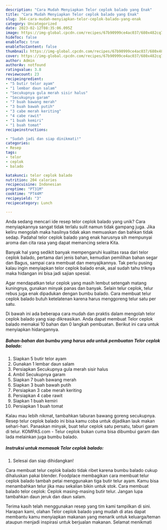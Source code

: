 ```yaml
---
description: "Cara Mudah Menyiapkan Telor ceplok balado yang Enak"
title: "Cara Mudah Menyiapkan Telor ceplok balado yang Enak"
slug: 364-cara-mudah-menyiapkan-telor-ceplok-balado-yang-enak
category: Uncategorized
date: 2023-02-12T08:35:06.095Z
image: https://img-global.cpcdn.com/recipes/67b90999ce4ac037/680x482cq70/telor-ceplok-balado-foto-resep-utama.jpg
hideToc: false
enableToc: true
enableTocContent: false
thumbnail: https://img-global.cpcdn.com/recipes/67b90999ce4ac037/680x482cq70/telor-ceplok-balado-foto-resep-utama.jpg
cover: https://img-global.cpcdn.com/recipes/67b90999ce4ac037/680x482cq70/telor-ceplok-balado-foto-resep-utama.jpg
author: Admin
authorAv: notfound
ratingvalue: 3.8
reviewcount: 23
recipeingredient:
- "5 butir telor ayam"
- "1 lembar daun salam"
- "Secukupnya gula merah sisir halus"
- "Secukupnya garam"
- "7 buah bawang merah"
- "3 buah bawah putih"
- "3 cabe merah keriting"
- "4 cabe rawit"
- "1 buah kemiri"
- "1 buah tomat"
recipeinstructions:

- "Sudah jadi dan siap dinikmati!"
categories:
- Resep
tags:
- telor
- ceplok
- balado

katakunci: telor ceplok balado 
nutrition: 204 calories
recipecuisine: Indonesian
preptime: "PT31M"
cooktime: "PT44M"
recipeyield: "3"
recipecategory: Lunch

---
```





Anda sedang mencari ide resep telor ceplok balado yang unik? Cara menyiapkannya sangat tidak terlalu sulit namun tidak gampang juga. Jika keliru mengolah maka hasilnya tidak akan memuaskan dan bahkan tidak sedap. Padahal telor ceplok balado yang enak harusnya sih mempunyai aroma dan cita rasa yang dapat memancing selera Kita.





Banyak hal yang sedikit banyak mempengaruhi kualitas rasa dari telor ceplok balado, pertama dari jenis bahan, kemudian pemilihan bahan segar dan Bagus, sampai cara membuat dan menyajikannya. Tak perlu pusing kalau ingin menyiapkan telor ceplok balado enak,      asal sudah tahu triknya maka hidangan ini bisa jadi sajian spesial.














Agar mendapatkan telur ceplok yang masih lembut setengah matang kuningnya, gunakan minyak panas dan banyak. Selain telur ceplok, telur rebus juga enak dipadukan dengan bumbu balado. Cara membuat telur ceplok balado butuh ketelatenan karena harus menggoreng telur satu per satu.






Di bawah ini ada beberapa cara mudah dan praktis dalam mengolah telor ceplok balado yang siap dikreasikan. Anda dapat membuat Telor ceplok balado memakai 10 bahan dan 0 langkah pembuatan. Berikut ini cara untuk menyiapkan hidangannya.

<!--inarticleads1-->

##### Bahan-bahan dan bumbu yang harus ada untuk pembuatan Telor ceplok balado:

1. Siapkan 5 butir telor ayam
1. Gunakan 1 lembar daun salam
1. Persiapkan Secukupnya gula merah sisir halus
1. Ambil Secukupnya garam
1. Siapkan 7 buah bawang merah
1. Siapkan 3 buah bawah putih
1. Persiapkan 3 cabe merah keriting
1. Persiapkan 4 cabe rawit
1. Siapkan 1 buah kemiri
1. Persiapkan 1 buah tomat


Kalau mau lebih nikmat, tambahkan taburan bawang goreng secukupnya. Resep telur ceplok balado ini bisa kamu coba untuk dijadikan lauk makan sehari-hari. Panaskan minyak, buat telur ceplok satu persatu, taburi garam di telur. KOMPAS.com - Telur ceplok bukan cuma bisa dibumbui garam dan lada melainkan juga bumbu balado. 

<!--inarticleads2-->

##### Instruksi untuk memasak Telor ceplok balado:


1. Selesai dan siap dihidangkan!

Cara membuat telur ceplok balado tidak ribet karena bumbu balado cukup dihaluskan pakai blender. Foodplace membagikan cara membuat telur ceplok balado tambah petai menggunakan tiga butir telur ayam. Kamu bisa menambahkan telur jika mau sekalian bikin untuk stok. Cara membuat balado telor ceplok: Ceplok masing-masing butir telur. Jangan lupa tambahkan daun jeruk dan daun salam. 

Terima kasih telah menggunakan resep yang tim kami tampilkan di sini. Harapan kami, olahan Telor ceplok balado yang mudah di atas dapat membantu kamu menyiapkan makanan yang menarik untuk keluarga/teman ataupun menjadi inspirasi untuk berjualan makanan. Selamat menikmati
